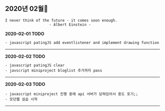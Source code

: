 ## 2020년 02월🥕

    I never think of the future - it comes soon enough.
                        - Albert Einstein -

**2020-02-01 TODO**

    - javascript patingJS add eventlistener and implement drawing function 


<hr>


**2020-02-02 TODO**

    - javascript patingJS clear
    - javscript miniproject bloglist 추가까지 pass


<hr>

**2020-02-03 TODO**

    - javascript miniproject 진행 중에 api 서버가 닫혀있어서 중도 포기;;
    - 모던웹 실습 시작

<hr>
